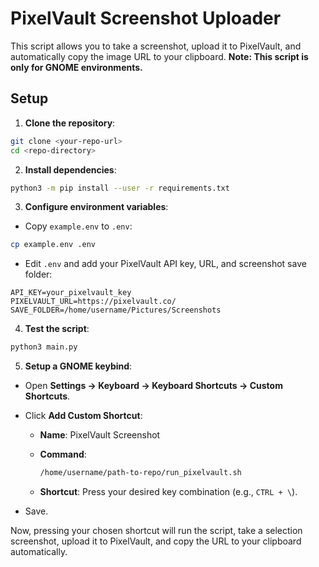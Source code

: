 # PixelVault Screenshot Uploader

This script allows you to take a screenshot, upload it to PixelVault, and automatically copy the image URL to your clipboard. **Note: This script is only for GNOME environments.**

## Setup

1. **Clone the repository**:

```bash
git clone <your-repo-url>
cd <repo-directory>
```

2. **Install dependencies**:

```bash
python3 -m pip install --user -r requirements.txt
```

3. **Configure environment variables**:

* Copy `example.env` to `.env`:

```bash
cp example.env .env
```

* Edit `.env` and add your PixelVault API key, URL, and screenshot save folder:

```
API_KEY=your_pixelvault_key
PIXELVAULT_URL=https://pixelvault.co/
SAVE_FOLDER=/home/username/Pictures/Screenshots
```

4. **Test the script**:

```bash
python3 main.py
```

5. **Setup a GNOME keybind**:

* Open **Settings → Keyboard → Keyboard Shortcuts → Custom Shortcuts**.
* Click **Add Custom Shortcut**:

  * **Name**: PixelVault Screenshot
  * **Command**:

    ```bash
    /home/username/path-to-repo/run_pixelvault.sh
    ```
  * **Shortcut**: Press your desired key combination (e.g., `CTRL + \`).
* Save.

Now, pressing your chosen shortcut will run the script, take a selection screenshot, upload it to PixelVault, and copy the URL to your clipboard automatically.
